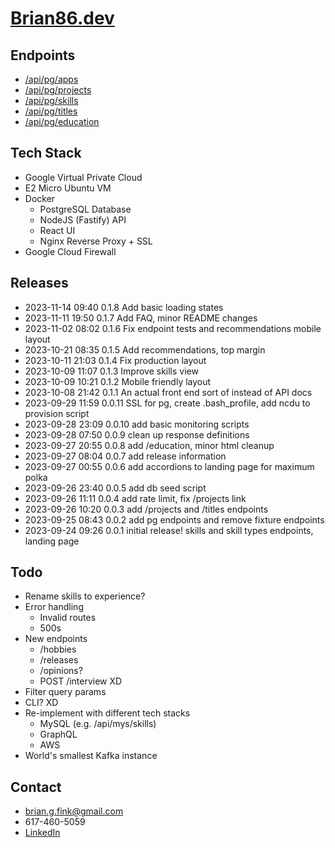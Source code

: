 # [Brian86.dev](https://brian86.dev)

## Endpoints
- [/api/pg/apps](https://brian86.dev/api/pg/apps)
- [/api/pg/projects](https://brian86.dev/api/pg/projects)
- [/api/pg/skills](https://brian86.dev/api/pg/skills)
- [/api/pg/titles](https://brian86.dev/api/pg/titles)
- [/api/pg/education](https://brian86.dev/api/pg/education)

## Tech Stack
- Google Virtual Private Cloud
- E2 Micro Ubuntu VM
- Docker
  - PostgreSQL Database
  - NodeJS (Fastify) API
  - React UI
  - Nginx Reverse Proxy + SSL
- Google Cloud Firewall

## Releases
- 2023-11-14 09:40 0.1.8 Add basic loading states
- 2023-11-11 19:50 0.1.7 Add FAQ, minor README changes
- 2023-11-02 08:02 0.1.6 Fix endpoint tests and recommendations mobile layout
- 2023-10-21 08:35 0.1.5 Add recommendations, top margin
- 2023-10-11 21:03 0.1.4 Fix production layout
- 2023-10-09 11:07 0.1.3 Improve skills view
- 2023-10-09 10:21 0.1.2 Mobile friendly layout
- 2023-10-08 21:42 0.1.1 An actual front end sort of instead of API docs
- 2023-09-29 11:59 0.0.11 SSL for pg, create .bash_profile, add ncdu to provision script
- 2023-09-28 23:09 0.0.10 add basic monitoring scripts
- 2023-09-28 07:50 0.0.9 clean up response definitions
- 2023-09-27 20:55 0.0.8 add /education, minor html cleanup
- 2023-09-27 08:04 0.0.7 add release information
- 2023-09-27 00:55 0.0.6 add accordions to landing page for maximum polka
- 2023-09-26 23:40 0.0.5 add db seed script
- 2023-09-26 11:11 0.0.4 add rate limit, fix /projects link
- 2023-09-26 10:20 0.0.3 add /projects and /titles endpoints
- 2023-09-25 08:43 0.0.2 add pg endpoints and remove fixture endpoints
- 2023-09-24 09:26 0.0.1 initial release! skills and skill types endpoints, landing page

## Todo
- Rename skills to experience?
- Error handling
  - Invalid routes
  - 500s
- New endpoints
  - /hobbies
  - /releases
  - /opinions?
  - POST /interview XD
- Filter query params
- CLI? XD
- Re-implement with different tech stacks
  - MySQL (e.g. /api/mys/skills)
  - GraphQL
  - AWS
- World's smallest Kafka instance

## Contact
- brian.g.fink@gmail.com
- 617-460-5059
- [LinkedIn](https://www.linkedin.com/in/briangfink/)
